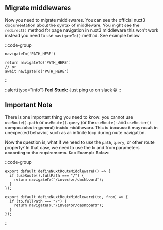 ## Migrate middlewares

Now you need to migrate middlewares. You can see the official nuxt3 documentation about the syntax of middleware. You might see the `redirect()` method for page navigation in nuxt3 middleware this won't work instead you need to use `navigateTo()` method. See example below

::code-group
```js[Not Work]
navigateTo('PATH_HERE')
```
```js[100% Work]
return navigateTo('PATH_HERE')
// or
await navigateTo('PATH_HERE')
```
::

::alert{type="info"}
**Feel Stuck:** Just ping us on slack 😁
::

## Important Note

There is one important thing you need to know: you cannot use `useRoute().path` or `useRoute().query` (or the `useRoute()` and `useRouter()` composables in general) inside middleware. This is because it may result in unexpected behavior, such as an infinite loop during route navigation.

Now the question is, what if we need to use the `path`, `query`, or other route property? In that case, we need to use the to and from parameters according to the requirements. See Example Below:

::code-group
```js[Not Recommended]
export default defineNuxtRouteMiddleware(() => {
  if (useRoute().fullPath === "/") {
    return navigateTo("/investor/dashboard");
  }
});
```
```js[Recommended]
export default defineNuxtRouteMiddleware((to, from) => {
  if (to.fullPath === "/") {
    return navigateTo("/investor/dashboard");
  }
});
```
::
